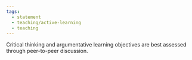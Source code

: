 ```yaml
---
tags:
  - statement
  - teaching/active-learning
  - teaching
---
```

Critical thinking and argumentative learning objectives are best assessed through peer-to-peer discussion.